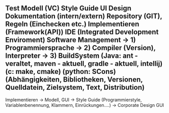 Test
Modell (VC)
Style Guide
UI Design
Dokumentation (intern/extern)
Repository (GIT), Regeln (Einchecken etc.)
Implementieren (Framework(API))
IDE (Integrated Development Enviroment)
Software Management -> 1) Programmiersprache
                    -> 2) Compiler (Version), Interpreter
                    -> 3) BuildSystem (Java: ant - veraltet, maven - aktuell, gradle - aktuell, intellij)
                          (c: make, cmake) (python: SCons)
                           (Abhängigkeiten, Bibliotheken, Versionen, Quelldatein, Zielsystem, Text, Distribution)
---
Implementieren  -> Modell, GUI
                -> Style Guide (Programmierstyle, Variablenbenennung, Klammern, Einrückungen....)
                -> Corporate Design GUI